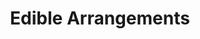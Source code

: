 ---
title: "Edible Arrangements"
url: /mesa/edible-arrangements-east-baseline-road/
shop: Andenken
---